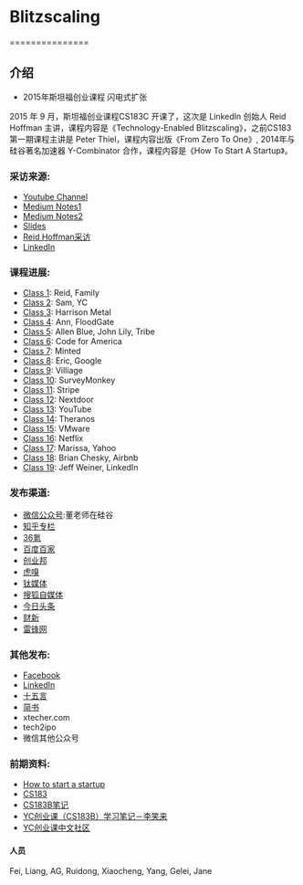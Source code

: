 # Blitzscaling
===============

## 介绍

* 2015年斯坦福创业课程 闪电式扩张


2015 年 9 月，斯坦福创业课程CS183C 开课了，这次是 LinkedIn 创始人 Reid Hoffman 主讲，课程内容是《Technology-Enabled Blitzscaling》，之前CS183第一期课程主讲是 Peter Thiel，课程内容出版《From Zero To One》, 2014年与硅谷著名加速器 Y-Combinator 合作，课程内容是《How To Start A Startup》。


### 采访来源:

* [Youtube Channel](https://www.youtube.com/watch?v=s3RrVmv5WwA&list=PLnsTB8Q5VgnVzh1S-VMCXiuwJglk5AV--)
* [Medium Notes1](https://medium.com/notes-essays-cs183c-technology-enabled-blitzscalin)
* [Medium Notes2](https://medium.com/cs183c-blitzscaling-class-collection/latest)
* [Slides](http://www.slideshare.net/greylockpartners/stanford-cs183c-blitzscaling-lecture-1 )
* [Reid Hoffman采访](http://reidhoffman.org/cs183c-technology-enabled-blitzscaling-the-visible-secret-of-silicon-valleys-success/)
* [LinkedIn](https://www.linkedin.com/pulse/cs183c-technology-enabled-blitzscaling-visible-secret-reid-hoffman)


### 课程进展:

* [Class 1](https://github.com/dongfeiwww/blitzscaling/blob/master/class1_reid.txt): Reid, Family
* [Class 2](https://github.com/dongfeiwww/blitzscaling/blob/master/class2_yc.txt): Sam, YC
* [Class 3](https://github.com/dongfeiwww/blitzscaling/blob/master/class3_angel.txt): Harrison Metal
* [Class 4](https://github.com/dongfeiwww/blitzscaling/blob/master/class4_ann.txt): Ann, FloodGate
* [Class 5](https://github.com/dongfeiwww/blitzscaling/blob/master/class5_linkedin.txt): Allen Blue, John Lily, Tribe
* [Class 6](https://github.com/dongfeiwww/blitzscaling/blob/master/class6_cfa.txt): Code for America
* [Class 7](https://github.com/dongfeiwww/blitzscaling/blob/master/class7_minted.txt): Minted
* [Class 8](https://github.com/dongfeiwww/blitzscaling/blob/master/class8_google.txt): Eric, Google
* [Class 9](https://github.com/dongfeiwww/blitzscaling/blob/master/class9_village.txt): Villiage
* [Class 10](https://github.com/dongfeiwww/blitzscaling/blob/master/class10_surveymonkey.txt): SurveyMonkey
* [Class 11](https://github.com/dongfeiwww/blitzscaling/blob/master/class11_stripe.txt): Stripe
* [Class 12](https://github.com/dongfeiwww/blitzscaling/blob/master/class12_nextdoor.txt): Nextdoor
* [Class 13](https://github.com/dongfeiwww/blitzscaling/blob/master/class13_youtube.txt): YouTube
* [Class 14](https://github.com/dongfeiwww/blitzscaling/blob/master/class14_theranos.txt): Theranos
* [Class 15](https://github.com/dongfeiwww/blitzscaling/blob/master/class15_vmware.txt): VMware
* [Class 16](https://github.com/dongfeiwww/blitzscaling/blob/master/class16_netflix.txt): Netflix
* [Class 17](https://github.com/dongfeiwww/blitzscaling/blob/master/class17_yahoo.txt): Marissa, Yahoo
* [Class 18](https://github.com/dongfeiwww/blitzscaling/blob/master/class18_airbnb.txt): Brian Chesky, Airbnb
* [Class 19](https://github.com/dongfeiwww/blitzscaling/blob/master/class19_linkedin.txt): Jeff Weiner, LinkedIn

### 发布渠道:

* [微信公众号](http://weixin.sogou.com/gzh?openid=oIWsFtx95uUiXXaDHEhEOJLOsSFE&ext=SvSD3-ubD_teV2hj6NComX-kwhrXOdWMTHMR6V740gd5oCLsmwOMiBVIxAXJATNX):董老师在硅谷
* [知乎专栏](http://zhuanlan.zhihu.com/donglaoshi)
* [36氪](http://36kr.com/posts/dongfeiwww)
* [百度百家](http://dongfei.baijia.baidu.com/)
* [创业邦](http://www.cyzone.cn/author/412249)
* [虎嗅](http://www.huxiu.com/member/1334783/article.html)
* [钛媒体](http://www.tmtpost.com/user/296490)
* [搜狐自媒体](http://mp.i.sohu.com/e64b6b23afeaff6/profile)
* [今日头条](http://m.toutiao.com/m3633443135/)
* [财新](http://dongfei.blog.caixin.com/)
* [雷锋网](http://www.leiphone.com/author/dongfei)

### 其他发布:

* [Facebook](https://www.facebook.com/donglaoshi123)
* [LinkedIn](https://www.linkedin.com/today/author/36599392)
* [十五言](http://www.15yan.com/i/dong-fei/latest/)
* [简书](http://www.jianshu.com/users/33cb76021eaa/latest_articles)
* xtecher.com
* tech2ipo
* 微信其他公众号

### 前期资料:

* [How to start a startup](http://startupclass.samaltman.com/)
* [CS183](http://blakemasters.com/peter-thiels-cs183-startup)
* [CS183B笔记](http://ohenry.org/startup)
* [YC创业课（CS183B）学习笔记－李笑来](http://zhibimo.com/read/xiaolai/growth/)
* [YC创业课中文社区](http://startupclass.club/)

#### 人员

Fei, Liang, AG, Ruidong, Xiaocheng, Yang, Gelei, Jane
